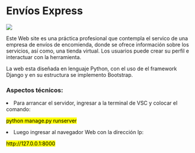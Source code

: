 
<div class="container"> 
  <h1>Envíos Express</h1>
  <img src='https://github.com/user-attachments/assets/f9767bc6-8daf-42b7-abab-b1104a11b307'>
</div>

<div>
  <p>Este Web site es una práctica  profesional que contempla el servico de una empresa de envíos de encomienda, donde se ofrece información sobre los servicios, así como, una tienda virtual. Los
usuarios puede crear su perfil e interactuar con la herramienta. </p>
</div>

<div>
  <p>La web esta diseñada en lenguaje Python, con el uso de el framework Django y en su estructura se implemento Bootstrap.</p>
</div>

<div class="container my-2">
    <h3>Aspectos técnicos:</h3>
</div>

<div class="container my-2">
    <li>Para arrancar el servidor, ingresar a la terminal de VSC y colocar el comando:</li> 
        <p><mark>python manage.py runserver</mark></p>
    <li>Luego ingresar al navegador Web con la dirección Ip:</li>
        <p><mark>http://127.0.0.1:8000</mark></p>
</div>





